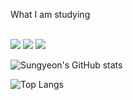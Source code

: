 What I am studying

<br>

<img src="https://img.shields.io/badge/Python-20232a.svg?style=for-the-badge&logo=Python&logoColor=3776AB" />
<img src="https://img.shields.io/badge/R-20232a.svg?style=for-the-badge&logo=R&logoColor=276DC3" />
<img src="https://img.shields.io/badge/Linux-20232a.svg?style=for-the-badge&logo=Linux&logoColor=FCC624" />

![Sungyeon's GitHub stats](https://github-readme-stats.vercel.app/api?username=sungyeon6&show_icons=true&theme=radical)

![Top Langs](https://github-readme-stats.vercel.app/api/top-langs/?username=sungyeon6&layout=compact)
